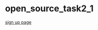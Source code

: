 # open_source_task2_1
[sign up page](https://priyanka-panaganti.github.io/open-source-task-1-/index.html)
